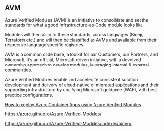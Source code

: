 
## AVM

Azure Verified Modules (AVM) is an initiative to consolidate and set the standards for what a good Infrastructure-as-Code module looks like.

Modules will then align to these standards, across languages (Bicep, Terraform etc.) and will then be classified as AVMs and available from their respective language specific registries.

AVM is a common code base, a toolkit for our Customers, our Partners, and Microsoft. It’s an official, Microsoft driven initiative, with a devolved ownership approach to develop modules, leveraging internal & external communities.

Azure Verified Modules enable and accelerate consistent solution development and delivery of cloud-native or migrated applications and their supporting infrastructure by codifying Microsoft guidance (WAF), with best practice configurations.

[How to deploy Azure Container Apps using Azure Verified Modules](https://www.youtube.com/watch?v=g40NNqInm90)

https://azure.github.io/Azure-Verified-Modules/

https://azure.github.io/Azure-Verified-Modules/indexes/bicep/
